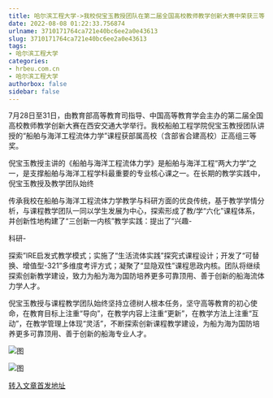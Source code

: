 ```yaml
---
title: 哈尔滨工程大学->我校倪宝玉教授团队在第二届全国高校教师教学创新大赛中荣获三等奖 | hrbeu.com.cn
date: 2022-08-08 01:22:33.756874
urlname: 3710171764ca721e40bc6ee2a0e43613
slug: 3710171764ca721e40bc6ee2a0e43613
tags: 
- 哈尔滨工程大学
categories:
- hrbeu.com.cn
- 哈尔滨工程大学
authorbox: false
sidebar: false
---
```

7月28日至31日，由教育部高等教育司指导、中国高等教育学会主办的第二届全国高校教师教学创新大赛在西安交通大学举行。我校船舶工程学院倪宝玉教授团队讲授的“船舶与海洋工程流体力学”课程获部属高校（含部省合建高校）正高组三等奖。  

倪宝玉教授主讲的《船舶与海洋工程流体力学》是船舶与海洋工程“两大力学”之一，是支撑船舶与海洋工程学科最重要的专业核心课之一。在长期的教学实践中，倪宝玉教授及教学团队始终
<!--more-->
传承我校在船舶与海洋工程流体力学教学与科研方面的优良传统，基于教学学情分析，与课程教学团队一同以学生发展为中心，探索形成了教/学“六化”课程体系，并创新性地构建了“三创新一内核”教学实践：提出了“兴趣-

科研-

探索”IRE启发式教学模式；实施了“生活流体实践”探究式课程设计；开发了“可替换、增值型-321”多维度考评方式；凝聚了“显隐双性”课程思政内核。团队将继续探索创新教学建设，致力为船为海为国防培养更多可靠顶用、善于创新的船海流体力学人才。

倪宝玉教授与课程教学团队始终坚持立德树人根本任务，坚守高等教育的初心使命，在教育目标上注重“导向”，在教学内容上注重“更新”，在教学方法上注重“互动”，在教学管理上体现“灵活”，不断探索创新课程教学建设，为船为海为国防培养更多可靠顶用、善于创新的船海专业人才。

![图](http://gongxue.cn/__local/7/32/80/E5C158D9702CD9FAA279FA345D0_EC8B7257_14131.jpg)

![图](http://gongxue.cn/__local/F/78/F1/2E1914EB48F0457680AEDA69FC3_023B9E19_B496.jpg)

[转入文章首发地址](http://gongxue.cn/info/1141/72408.htm)